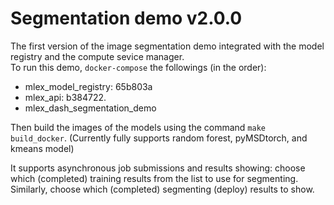 # Segmentation demo v2.0.0

The first version of the image segmentation demo integrated with the model registry and the compute sevice manager.  
To run this demo, `docker-compose` the followings (in the order):  
-	mlex\_model\_registry: 65b803a  
-	mlex\_api: b384722.   
-  mlex\_dash\_segmentation\_demo

Then build the images of the models using the command `make build_docker`. (Currently fully supports random forest, pyMSDtorch, and kmeans model) 

It supports asynchronous job submissions and results showing: choose which (completed) training results from the list to use for segmenting. Similarly, choose which (completed) segmenting (deploy) results to show.
 
